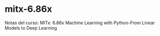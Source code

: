 # mitx-6.86x
Notas del curso:  MITx: 6.86x Machine Learning with Python-From Linear Models to Deep Learning 
